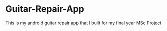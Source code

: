 # Guitar-Repair-App
This is my android guitar repair app that I built for my final year MSc Project
